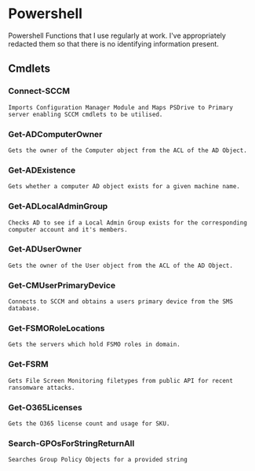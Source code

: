 # Powershell

Powershell Functions that I use regularly at work. I've appropriately redacted them so that there is no identifying information present.

## Cmdlets

### Connect-SCCM
	Imports Configuration Manager Module and Maps PSDrive to Primary server enabling SCCM cmdlets to be utilised.

### Get-ADComputerOwner
	Gets the owner of the Computer object from the ACL of the AD Object.

### Get-ADExistence
	Gets whether a computer AD object exists for a given machine name.

### Get-ADLocalAdminGroup
	Checks AD to see if a Local Admin Group exists for the corresponding computer account and it's members.

### Get-ADUserOwner
	Gets the owner of the User object from the ACL of the AD Object.

### Get-CMUserPrimaryDevice
	Connects to SCCM and obtains a users primary device from the SMS database.

### Get-FSMORoleLocations
	Gets the servers which hold FSMO roles in domain.

### Get-FSRM
	Gets File Screen Monitoring filetypes from public API for recent ransomware attacks.

### Get-O365Licenses
	Gets the O365 license count and usage for SKU.

### Search-GPOsForStringReturnAll
	Searches Group Policy Objects for a provided string